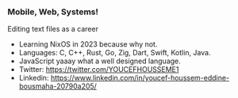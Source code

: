 ### Mobile, Web, Systems!

Editing text files as a career

- Learning NixOS in 2023 because why not.
- Languages: C, C++, Rust, Go, Zig, Dart, Swift, Kotlin, Java.
- JavaScript yaaay what a well designed language.
- Twitter: https://twitter.com/YOUCEFHOUSSEME1
- Linkedin: https://www.linkedin.com/in/youcef-houssem-eddine-bousmaha-20790a205/
